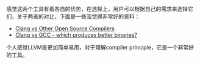 感觉这两个工具有着各自的优势，在选择上，用户可以根据自己的需求来选择它们，关于两者的对比，下面是一些我觉得非常好的资料：

- [Clang vs Other Open Source Compilers](https://clang.llvm.org/comparison.html)
- [Clang vs GCC - which produces better binaries?](https://stackoverflow.com/questions/3187414/clang-vs-gcc-which-produces-better-binaries)

个人感觉LLVM是更加简单易用，对于理解compiler principle，它是一个非常好的工具。

